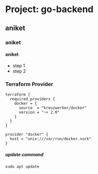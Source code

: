 # Project: go-backend
## aniket
### aniket
#### aniket
- step 1
- step 2
### Terraform Provider
````
terraform {
  required_providers {
    docker = {
      source  = "kreuzwerker/docker"
      version = "~> 2.0"
    }
  }
}

provider "docker" {
  host = "unix:///var/run/docker.sock"
}
````



##### update command
````
sudo apt update
````
